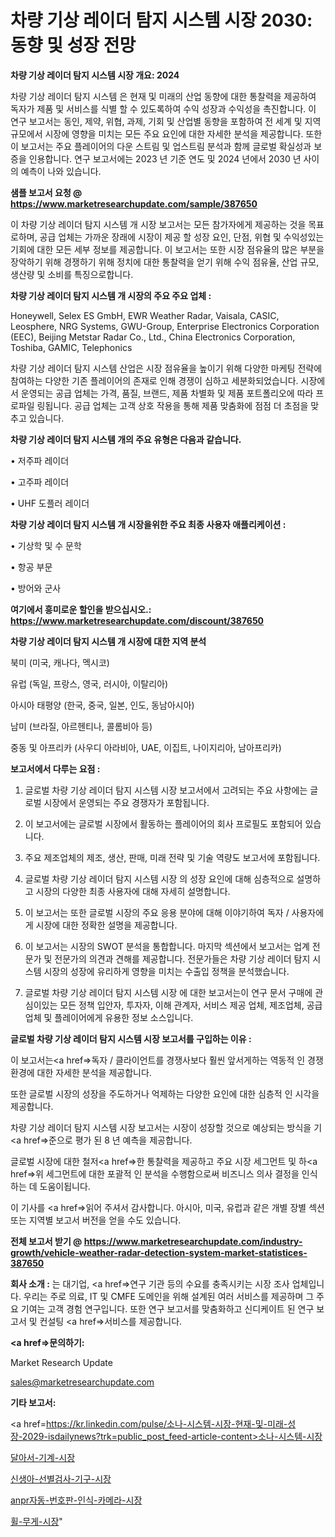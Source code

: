 # 차량 기상 레이더 탐지 시스템 시장 2030: 동향 및 성장 전망

<strong>차량 기상 레이더 탐지 시스템 시장 개요: 2024</strong>

차량 기상 레이더 탐지 시스템 은 현재 및 미래의 산업 동향에 대한 통찰력을 제공하여 독자가 제품 및 서비스를 식별 할 수 있도록하여 수익 성장과 수익성을 촉진합니다. 이 연구 보고서는 동인, 제약, 위협, 과제, 기회 및 산업별 동향을 포함하여 전 세계 및 지역 규모에서 시장에 영향을 미치는 모든 주요 요인에 대한 자세한 분석을 제공합니다. 또한이 보고서는 주요 플레이어의 다운 스트림 및 업스트림 분석과 함께 글로벌 확실성과 보증을 인용합니다. 연구 보고서에는 2023 년 기준 연도 및 2024 년에서 2030 년 사이의 예측이 나와 있습니다.



<strong>샘플 보고서 요청 @ <a href=https://www.marketresearchupdate.com/sample/387650>https://www.marketresearchupdate.com/sample/387650</a></strong>

이 차량 기상 레이더 탐지 시스템 개 시장 보고서는 모든 참가자에게 제공하는 것을 목표로하며, 공급 업체는 가까운 장래에 시장이 제공 할 성장 요인, 단점, 위협 및 수익성있는 기회에 대한 모든 세부 정보를 제공합니다. 이 보고서는 또한 시장 점유율의 많은 부분을 장악하기 위해 경쟁하기 위해 정치에 대한 통찰력을 얻기 위해 수익 점유율, 산업 규모, 생산량 및 소비를 특징으로합니다.



<strong>차량 기상 레이더 탐지 시스템 개 시장의 주요 주요 업체 :</strong>

Honeywell, Selex ES GmbH, EWR Weather Radar, Vaisala, CASIC, Leosphere, NRG Systems, GWU-Group, Enterprise Electronics Corporation (EEC), Beijing Metstar Radar Co., Ltd., China Electronics Corporation, Toshiba, GAMIC, Telephonics

차량 기상 레이더 탐지 시스템 산업은 시장 점유율을 높이기 위해 다양한 마케팅 전략에 참여하는 다양한 기존 플레이어의 존재로 인해 경쟁이 심하고 세분화되었습니다. 시장에서 운영되는 공급 업체는 가격, 품질, 브랜드, 제품 차별화 및 제품 포트폴리오에 따라 프로파일 링됩니다. 공급 업체는 고객 상호 작용을 통해 제품 맞춤화에 점점 더 초점을 맞추고 있습니다.



<strong>차량 기상 레이더 탐지 시스템 개의 주요 유형은 다음과 같습니다.</strong>

• 저주파 레이더

• 고주파 레이더

• UHF 도플러 레이더



<strong>차량 기상 레이더 탐지 시스템 개 시장을위한 주요 최종 사용자 애플리케이션 :</strong>

• 기상학 및 수 문학

• 항공 부문

• 방어와 군사



<strong>여기에서 흥미로운 할인을 받으십시오.: <a href=https://www.marketresearchupdate.com/discount/387650>https://www.marketresearchupdate.com/discount/387650</a></strong>



<strong>차량 기상 레이더 탐지 시스템 개 시장에 대한 지역 분석</strong>

북미 (미국, 캐나다, 멕시코)

유럽 (독일, 프랑스, 영국, 러시아, 이탈리아)

아시아 태평양 (한국, 중국, 일본, 인도, 동남아시아)

남미 (브라질, 아르헨티나, 콜롬비아 등)

중동 및 아프리카 (사우디 아라비아, UAE, 이집트, 나이지리아, 남아프리카)



<strong>보고서에서 다루는 요점 :</strong>

1. 글로벌 차량 기상 레이더 탐지 시스템 시장 보고서에서 고려되는 주요 사항에는 글로벌 시장에서 운영되는 주요 경쟁자가 포함됩니다.

2. 이 보고서에는 글로벌 시장에서 활동하는 플레이어의 회사 프로필도 포함되어 있습니다.

3. 주요 제조업체의 제조, 생산, 판매, 미래 전략 및 기술 역량도 보고서에 포함됩니다.

4. 글로벌 차량 기상 레이더 탐지 시스템 시장 의 성장 요인에 대해 심층적으로 설명하고 시장의 다양한 최종 사용자에 대해 자세히 설명합니다.

5. 이 보고서는 또한 글로벌 시장의 주요 응용 분야에 대해 이야기하여 독자 / 사용자에게 시장에 대한 정확한 설명을 제공합니다.

6. 이 보고서는 시장의 SWOT 분석을 통합합니다. 마지막 섹션에서 보고서는 업계 전문가 및 전문가의 의견과 견해를 제공합니다. 전문가들은 차량 기상 레이더 탐지 시스템 시장의 성장에 유리하게 영향을 미치는 수출입 정책을 분석했습니다.

7. 글로벌 차량 기상 레이더 탐지 시스템 시장 에 대한 보고서는이 연구 문서 구매에 관심이있는 모든 정책 입안자, 투자자, 이해 관계자, 서비스 제공 업체, 제조업체, 공급 업체 및 플레이어에게 유용한 정보 소스입니다.



<strong>글로벌 차량 기상 레이더 탐지 시스템 시장 보고서를 구입하는 이유 :</strong>

이 보고서는<a href=>독자 / 클</a>라이언트를 경쟁사보다 훨씬 앞서게하는 역동적 인 경쟁 환경에 대한 자세한 분석을 제공합니다.

또한 글로벌 시장의 성장을 주도하거나 억제하는 다양한 요인에 대한 심층적 인 시각을 제공합니다.

차량 기상 레이더 탐지 시스템 시장 보고서는 시장이 성장할 것으로 예상되는 방식을 기<a href=>준으로</a> 평가 된 8 년 예측을 제공합니다.

글로벌 시장에 대한 철저<a href=>한 통찰력</a>을 제공하고 주요 시장 세그먼트 및 하<a href=>위 세그</a>먼트에 대한 포괄적 인 분석을 수행함으로써 비즈니스 의사 결정을 인식하는 데 도움이됩니다.

이 기사를 <a href=>읽어 주</a>셔서 감사합니다. 아시아, 미국, 유럽과 같은 개별 장별 섹션 또는 지역별 보고서 버전을 얻을 수도 있습니다.



<strong>전체 보고서 받기 @ <a href=https://www.marketresearchupdate.com/industry-growth/vehicle-weather-radar-detection-system-market-statistices-387650>https://www.marketresearchupdate.com/industry-growth/vehicle-weather-radar-detection-system-market-statistices-387650</a></strong>



<strong>회사 소개 :</strong>
는 대기업, <a href=>연구 기</a>관 등의 수요를 충족시키는 시장 조사 업체입니다. 우리는 주로 의료, IT 및 CMFE 도메인을 위해 설계된 여러 서비스를 제공하며 그 주요 기여는 고객 경험 연구입니다. 또한 연구 보고서를 맞춤화하고 신디케이트 된 연구 보고서 및 컨설팅 <a href=>서비</a>스를 제공합니다.



<strong><a href=>문의하기:</a></strong>

Market Research Update

sales@marketresearchupdate.com



<strong>기타 보고서:</strong>

<a href=https://kr.linkedin.com/pulse/소나-시스템-시장-현재-및-미래-성장-2029-isdailynews?trk=public_post_feed-article-content>소나-시스템-시장</a>

<a href=https://www.linkedin.com/pulse/달아서-기계-시장-진입-전략-및-위험-평가2029년-analytics-avenue-adventures-24-ana/>달아서-기계-시장</a>

<a href=https://www.linkedin.com/pulse/신생아-선별검사-기구-시장-진입-전략-및-위험-평가2029년-lg5cf/>신생아-선별검사-기구-시장</a>

<a href=https://www.linkedin.com/pulse/anpr자동-번호판-인식-카메라-시장-현재-및-미래-성장-2029-market-matrix-musings-analysis-zrpgf/>anpr자동-번호판-인식-카메라-시장</a>

<a href=https://www.linkedin.com/pulse/휠-무게-시장-진입-전략-및-위험-평가2030년-trend-tracking-tips-360-analysis-03lgc/>휠-무게-시장</a>"
